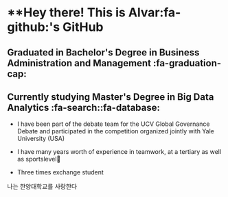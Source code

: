 # **Hey there! This is Alvar:fa-github:'s GitHub

## Graduated in Bachelor's Degree in Business Administration and Management :fa-graduation-cap:
## Currently studying Master's Degree in Big Data Analytics :fa-search::fa-database:

- I have been part of the debate team for the UCV Global Governance Debate and participated in the competition organized jointly with Yale University (USA)

- I have many years worth of experience in teamwork, at a tertiary as well as sportslevel:basketball:

- Three times exchange student 

나는 한양대학교를 사랑한다


